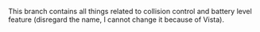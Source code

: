 This branch contains all things related to collision control and battery level feature (disregard the name, I cannot change it because of Vista).
